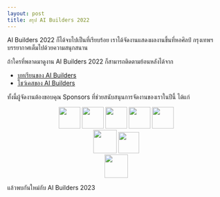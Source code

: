 ```yaml
---
layout: post
title: สรุป AI Builders 2022
---
```


AI Builders 2022 ก็ได้จบไปเป็นที่เรียบร้อย เราได้จัดงานแสดงผลงานขึ้นที่หอศิลป์ กรุงเทพฯ
บรรยากาศเต็มไปด้วยความสนุกสนาน

ถ้าใครที่พลาดมาดูงาน AI Builders 2022 ก็สามารถติดตามย้อนหลังได้จาก

- [บทเรียนของ AI Builders](https://github.com/ai-builders/curriculum)
- [โชว์เคสของ AI Builders](https://ai-builders.github.io/showcase)

ทั้งนี้ผู้จัดงานต้องขอบคุณ Sponsors ที่ช่วยสนับสนุนการจัดงานของเราในปีนี้ ได้แก่

<center>
<p class="sponsor-imgs">
    <div class="row">
        <img src="{{ site.baseurl }}/images/vistec_logo.png"  height="50" />
        <img src="{{ site.baseurl }}/images/visai_logo.png"  height="50" />
        <img src="{{ site.baseurl }}/images/central_tech_logo.png"  height="50" />
        <img src="{{ site.baseurl }}/images/krungsri_nimble_logo.png"  height="50" />
        <img src="{{ site.baseurl }}/images/AWS_logo.png"  height="50" />
    </div>
    <div class="row">
        <img src="{{ site.baseurl }}/images/aia_logo.png"  height="54" />
        <img src="{{ site.baseurl }}/images/dell_tech_logo.png"  height="48.5" />
    </div>
        <div class="row">
        <img src="{{ site.baseurl }}/images/kbank_logo.png"  height="54" />
    </div>
</p>
</center>

แล้วพบกันใหม่กับ AI Builders 2023
